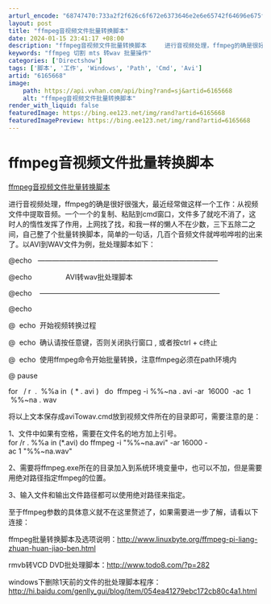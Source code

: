 ```yaml
---
arturl_encode: "68747470:733a2f2f626c6f672e6373646e2e6e65742f64696e675f6e65:742f61727469636c652f64657461696c732f36313635363638"
layout: post
title: "ffmpeg音视频文件批量转换脚本"
date: 2024-01-15 23:41:17 +08:00
description: "ffmpeg音视频文件批量转换脚本     进行音视频处理，ffmpeg的确是很好很强大，最近经常做"
keywords: "ffmpeg 切割 mts 转wav 批量操作"
categories: ['Directshow']
tags: ['脚本', '工作', 'Windows', 'Path', 'Cmd', 'Avi']
artid: "6165668"
image:
    path: https://api.vvhan.com/api/bing?rand=sj&artid=6165668
    alt: "ffmpeg音视频文件批量转换脚本"
render_with_liquid: false
featuredImage: https://bing.ee123.net/img/rand?artid=6165668
featuredImagePreview: https://bing.ee123.net/img/rand?artid=6165668
---
```


# ffmpeg音视频文件批量转换脚本

[ffmpeg音视频文件批量转换脚本](http://www.cnblogs.com/ioleon13/archive/2010/09/27/1836936.html)

进行音视频处理，ffmpeg的确是很好很强大，最近经常做这样一个工作：从视频文件中提取音频。一个一个的复制、粘贴到cmd窗口，文件多了就吃不消了，这时人的惰性发挥了作用，上网找了找，和我一样的懒人不在少数，三下五除二之间，自己整了个批量转换脚本，简单的一句话，几百个音频文件就哗啦哗啦的出来了。以AVI到WAV文件为例，批处理脚本如下：

@echo   —————————————————————————–

@echo
                AVI转wav批处理脚本
  
@echo
   —————————————————————————–
  
@echo
  
@ 
echo
 开始视频转换过程
  
@ 
echo
 确认请按任意键，否则关闭执行窗口
,
或者按ctrl
+
c终止
  
@ 
echo
 使用ffmpeg命令开始批量转换，注意ffmpeg必须在path环境内
  
@
pause
  
for
 
/
r 
.
 %%a in 
(
*
.
avi
)
 
do
 ffmpeg -i %%~na
.
avi -ar 
16000
 -ac 
1
 %%~na
.
wav

将以上文本保存成aviTowav.cmd放到视频文件所在的目录即可，需要注意的是：

1、文件中如果有空格，需要在文件名的地方加上引号。for /r . %%a in (*.avi) do ffmpeg -i "%%~na.avi" -ar 16000 -ac 1 "%%~na.wav"

2、需要将ffmpeg.exe所在的目录加入到系统环境变量中，也可以不加，但是需要用绝对路径指定ffmpeg的位置。

3、输入文件和输出文件路径都可以使用绝对路径来指定。

至于ffmpeg参数的具体意义就不在这里赘述了，如果需要进一步了解，请看以下连接：

ffmpeg批量转换脚本及选项说明：http://www.linuxbyte.org/ffmpeg-pi-liang-zhuan-huan-jiao-ben.html

rmvb转VCD DVD批处理脚本：http://www.todo8.com/?p=282

windows下删除1天前的文件的批处理脚本程序：http://hi.baidu.com/genlly_gui/blog/item/054ea41279ebc172cb80c4a1.html